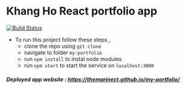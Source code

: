 # Khang Ho React portfolio app 
[![Build Status](https://travis-ci.com/themarinect/my-portfolio.svg?branch=master)](https://travis-ci.com/themarinect/my-portfolio.svg?branch=master)

- To run this project follow these steps , 
  - clone the repo using `git clone`
  - navigate to folder `my-portfolio`
  - run `npm install` to instal node modules
  - run `npm start` to start the service on `localhost:3000`
    
##### Deployed app website : https://themarinect.github.io/my-portfolio/
